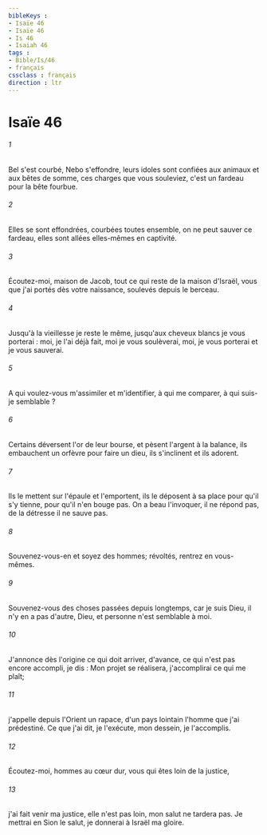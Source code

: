 ```yaml
---
bibleKeys : 
- Isaïe 46
- Isaïe 46
- Is 46
- Isaiah 46
tags : 
- Bible/Is/46
- français
cssclass : français
direction : ltr
---
```


# Isaïe 46

###### 1
Bel s'est courbé, Nebo s'effondre, leurs idoles sont confiées aux animaux et aux bêtes de somme, ces charges que vous souleviez, c'est un fardeau pour la bête fourbue. 
###### 2
Elles se sont effondrées, courbées toutes ensemble, on ne peut sauver ce fardeau, elles sont allées elles-mêmes en captivité. 
###### 3
Écoutez-moi, maison de Jacob, tout ce qui reste de la maison d'Israël, vous que j'ai portés dès votre naissance, soulevés depuis le berceau. 
###### 4
Jusqu'à la vieillesse je reste le même, jusqu'aux cheveux blancs je vous porterai : moi, je l'ai déjà fait, moi je vous soulèverai, moi, je vous porterai et je vous sauverai. 
###### 5
A qui voulez-vous m'assimiler et m'identifier, à qui me comparer, à qui suis-je semblable ? 
###### 6
Certains déversent l'or de leur bourse, et pèsent l'argent à la balance, ils embauchent un orfèvre pour faire un dieu, ils s'inclinent et ils adorent. 
###### 7
Ils le mettent sur l'épaule et l'emportent, ils le déposent à sa place pour qu'il s'y tienne, pour qu'il n'en bouge pas. On a beau l'invoquer, il ne répond pas, de la détresse il ne sauve pas. 
###### 8
Souvenez-vous-en et soyez des hommes; révoltés, rentrez en vous-mêmes. 
###### 9
Souvenez-vous des choses passées depuis longtemps, car je suis Dieu, il n'y en a pas d'autre, Dieu, et personne n'est semblable à moi. 
###### 10
J'annonce dès l'origine ce qui doit arriver, d'avance, ce qui n'est pas encore accompli, je dis : Mon projet se réalisera, j'accomplirai ce qui me plaît; 
###### 11
j'appelle depuis l'Orient un rapace, d'un pays lointain l'homme que j'ai prédestiné. Ce que j'ai dit, je l'exécute, mon dessein, je l'accomplis. 
###### 12
Écoutez-moi, hommes au cœur dur, vous qui êtes loin de la justice, 
###### 13
j'ai fait venir ma justice, elle n'est pas loin, mon salut ne tardera pas. Je mettrai en Sion le salut, je donnerai à Israël ma gloire. 
